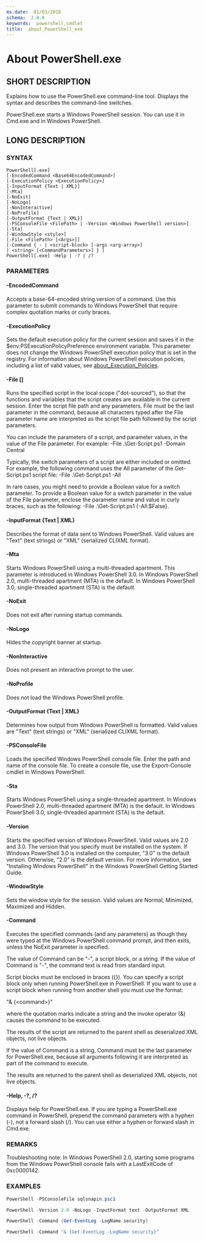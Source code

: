 ```yaml
---
ms.date:  01/03/2018
schema:  2.0.0
keywords:  powershell,cmdlet
title:  about_PowerShell_exe
---
```


# About PowerShell.exe

## SHORT DESCRIPTION

Explains how to use the PowerShell.exe command-line tool. Displays the syntax
and describes the command-line switches.

PowerShell.exe starts a Windows PowerShell session. You can use it in Cmd.exe
and in Windows PowerShell.

## LONG DESCRIPTION

### SYNTAX

```
PowerShell[.exe]
[-EncodedCommand <Base64EncodedCommand>]
[-ExecutionPolicy <ExecutionPolicy>]
[-InputFormat {Text | XML}]
[-Mta]
[-NoExit]
[-NoLogo]
[-NonInteractive]
[-NoProfile]
[-OutputFormat {Text | XML}]
[-PSConsoleFile <FilePath> | -Version <Windows PowerShell version>]
[-Sta]
[-WindowStyle <style>]
[-File <FilePath> [<Args>]]
[-Command { - | <script-block> [-args <arg-array>]
| <string> [<CommandParameters>] } ]
PowerShell[.exe] -Help | -? | /?
```

### PARAMETERS

#### -EncodedCommand <Base64EncodedCommand>

Accepts a base-64-encoded string version of a command. Use this parameter to
submit commands to Windows PowerShell that require complex quotation marks or
curly braces.

#### -ExecutionPolicy <ExecutionPolicy>

Sets the default execution policy for the current session and saves it in the
$env:PSExecutionPolicyPreference environment variable. This parameter does not
change the Windows PowerShell execution policy that is set in the registry.
For information about Windows PowerShell execution policies, including a list
of valid values, see [about_Execution_Policies](about_Execution_Policies.md).

#### -File <FilePath> [<Parameters>]

Runs the specified script in the local scope ("dot-sourced"), so that the
functions and variables that the script creates are available in the current
session. Enter the script file path and any parameters. File must be the last
parameter in the command, because all characters typed after the File
parameter name are interpreted as the script file path followed by the script
parameters.

You can include the parameters of a script, and parameter values, in the value
of the File parameter. For example: -File .\\Get-Script.ps1 -Domain Central

Typically, the switch parameters of a script are either included or omitted.
For example, the following command uses the All parameter of the
Get-Script.ps1 script file: -File .\\Get-Script.ps1 -All

In rare cases, you might need to provide a Boolean value for a switch
parameter. To provide a Boolean value for a switch parameter in the value of
the File parameter, enclose the parameter name and value in curly braces, such
as the following: -File .\\Get-Script.ps1 {-All:$False}.

#### -InputFormat {Text | XML}

Describes the format of data sent to Windows PowerShell. Valid values are
"Text" (text strings) or "XML" (serialized CLIXML format).

#### -Mta

Starts Windows PowerShell using a multi-threaded apartment. This parameter is
introduced in Windows PowerShell 3.0. In Windows PowerShell 2.0,
multi-threaded apartment (MTA) is the default. In Windows PowerShell 3.0,
single-threaded apartment (STA) is the default.

#### -NoExit

Does not exit after running startup commands.

#### -NoLogo

Hides the copyright banner at startup.

#### -NonInteractive

Does not present an interactive prompt to the user.

#### -NoProfile

Does not load the Windows PowerShell profile.

#### -OutputFormat {Text | XML}

Determines how output from Windows PowerShell is formatted. Valid values are
"Text" (text strings) or "XML" (serialized CLIXML format).

#### -PSConsoleFile <FilePath>

Loads the specified Windows PowerShell console file. Enter the path and name
of the console file. To create a console file, use the Export-Console cmdlet
in Windows PowerShell.

#### -Sta

Starts Windows PowerShell using a single-threaded apartment. In Windows
PowerShell 2.0, multi-threaded apartment (MTA) is the default. In Windows
PowerShell 3.0, single-threaded apartment (STA) is the default.

#### -Version <Windows PowerShell Version>

Starts the specified version of Windows PowerShell. Valid values are 2.0 and
3.0. The version that you specify must be installed on the system. If Windows
PowerShell 3.0 is installed on the computer, "3.0" is the default version.
Otherwise, "2.0" is the default version. For more information, see "Installing
Windows PowerShell" in the Windows PowerShell Getting Started Guide.

#### -WindowStyle <Window style>

Sets the window style for the session. Valid values are Normal, Minimized,
Maximized and Hidden.

#### -Command

Executes the specified commands (and any parameters) as though they were typed
at the Windows PowerShell command prompt, and then exits, unless the NoExit
parameter is specified.

The value of Command can be "-", a script block, or a string. If the value of
Command is "-", the command text is read from standard input.

Script blocks must be enclosed in braces ({}). You can specify a script block
only when running PowerShell.exe in PowerShell. If you want to use a script
block when running from another shell you must use the format:

"& {\<command\>}"

where the quotation marks indicate a string and the invoke operator (&) causes
the command to be executed.

The results of the script are returned to the parent shell as deserialized XML
objects, not live objects.

If the value of Command is a string, Command must be the last parameter for
PowerShell.exe, because all arguments following it are interpreted as part of
the command to execute.

The results are returned to the parent shell as deserialized XML objects, not
live objects.

#### -Help, -?, /?

Displays help for PowerShell.exe. If you are typing a PowerShell.exe command
in PowerShell, prepend the command parameters with a hyphen (-), not a forward
slash (/). You can use either a hyphen or forward slash in Cmd.exe.

### REMARKS

Troubleshooting note: In Windows PowerShell 2.0, starting some programs from
the Windows PowerShell console fails with a LastExitCode of 0xc0000142.

### EXAMPLES

```powershell
PowerShell -PSConsoleFile sqlsnapin.psc1

PowerShell -Version 2.0 -NoLogo -InputFormat text -OutputFormat XML

PowerShell -Command {Get-EventLog -LogName security}

PowerShell -Command "& {Get-EventLog -LogName security}"
```